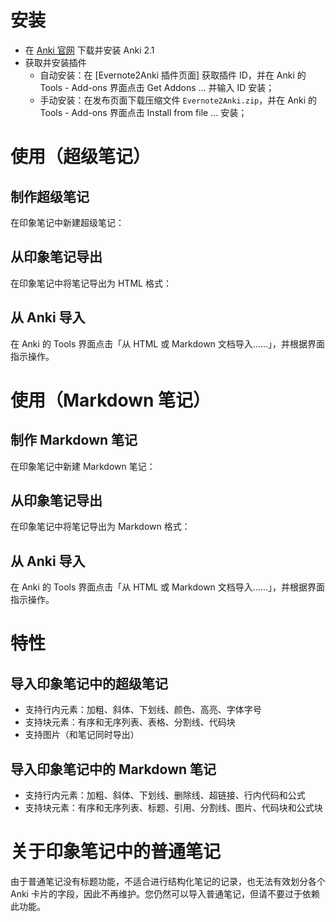 # 安装

- 在 [Anki 官网](https://apps.ankiweb.net/) 下载并安装 Anki 2.1
- 获取并安装插件
  - 自动安装：在 [Evernote2Anki 插件页面] 获取插件 ID，并在 Anki 的 Tools - Add-ons 界面点击 Get Addons ... 并输入 ID 安装；
  - 手动安装：在发布页面下载压缩文件 `Evernote2Anki.zip`，并在 Anki 的 Tools - Add-ons 界面点击 Install from file ... 安装；

# 使用（超级笔记）

## 制作超级笔记

在印象笔记中新建超级笔记：

## 从印象笔记导出

在印象笔记中将笔记导出为 HTML 格式：

## 从 Anki 导入

在 Anki 的 Tools 界面点击「从 HTML 或 Markdown 文档导入……」，并根据界面指示操作。

# 使用（Markdown 笔记）

## 制作 Markdown 笔记

在印象笔记中新建 Markdown 笔记：

## 从印象笔记导出

在印象笔记中将笔记导出为 Markdown 格式：

## 从 Anki 导入

在 Anki 的 Tools 界面点击「从 HTML 或 Markdown 文档导入……」，并根据界面指示操作。

# 特性

## 导入印象笔记中的超级笔记

- 支持行内元素：加粗、斜体、下划线、颜色、高亮、字体字号
- 支持块元素：有序和无序列表、表格、分割线、代码块
- 支持图片（和笔记同时导出）

## 导入印象笔记中的 Markdown 笔记

- 支持行内元素：加粗、斜体、下划线、删除线、超链接、行内代码和公式
- 支持块元素：有序和无序列表、标题、引用、分割线、图片、代码块和公式块

# 关于印象笔记中的普通笔记

由于普通笔记没有标题功能，不适合进行结构化笔记的记录，也无法有效划分各个 Anki 卡片的字段，因此不再维护。您仍然可以导入普通笔记，但请不要过于依赖此功能。

